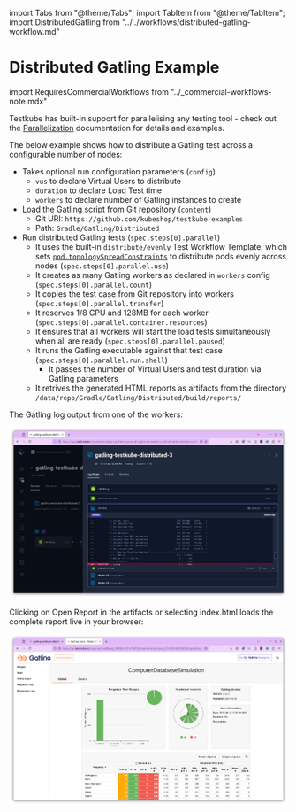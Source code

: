 import Tabs from "@theme/Tabs";
import TabItem from "@theme/TabItem";
import DistributedGatling from "../../workflows/distributed-gatling-workflow.md"

# Distributed Gatling Example

import RequiresCommercialWorkflows from "../_commercial-workflows-note.mdx"

<RequiresCommercialWorkflows/>

Testkube has built-in support for parallelising any testing tool - check out the
[Parallelization](../test-workflows-parallel) documentation for details and examples. 

The below example shows how to distribute a Gatling test across a configurable
number of nodes:

* Takes optional run configuration parameters (`config`)
    * `vus` to declare Virtual Users to distribute
    * `duration` to declare Load Test time
    * `workers` to declare number of Gatling instances to create
* Load the Gatling script from Git repository (`content`)
    * Git URI: `https://github.com/kubeshop/testkube-examples`
    * Path: `Gradle/Gatling/Distributed`    
* Run distributed Gatling tests (`spec.steps[0].parallel`)
    * It uses the built-in `distribute/evenly` Test Workflow Template, which sets [`pod.topologySpreadConstraints`](https://kubernetes.io/docs/concepts/scheduling-eviction/topology-spread-constraints/) to distribute pods evenly across nodes (`spec.steps[0].parallel.use`)
    * It creates as many Gatling workers as declared in `workers` config (`spec.steps[0].parallel.count`)
    * It copies the test case from Git repository into workers (`spec.steps[0].parallel.transfer`)
    * It reserves 1/8 CPU and 128MB for each worker (`spec.steps[0].parallel.container.resources`)
    * It ensures that all workers will start the load tests simultaneously when all are ready (`spec.steps[0].parallel.paused`)
    * It runs the Gatling executable against that test case (`spec.steps[0].parallel.run.shell`)
      * It passes the number of Virtual Users and test duration via Gatling parameters
    * It retrives the generated HTML reports as artifacts from the directory ` /data/repo/Gradle/Gatling/Distributed/build/reports/`

<DistributedGatling/>

<Tabs>
<TabItem value="logs" label="Log Output" default>

The Gatling log output from one of the workers: 

![Distributed Gatling Log Output](images/distributed-gatling-log-output.png)

</TabItem>
<TabItem value="html-report" label="HTML Report" default>

Clicking on Open Report in the artifacts or selecting index.html loads the complete report live in your browser:

![Disributed Gatling HTML Report](images/distributed-gatling-report.png)

</TabItem>

</Tabs>